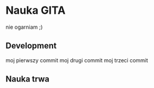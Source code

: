 # Nauka GITA

nie ogarniam ;)

## Development

moj pierwszy commit
moj drugi commit
moj trzeci commit
## Nauka trwa
